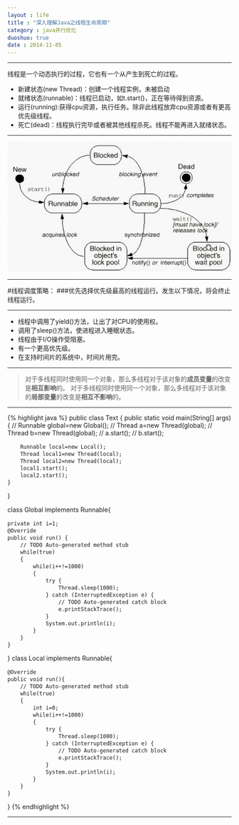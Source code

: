 ```yaml
---
layout : life
title : "深入理解Java之线程生命周期"
category : java并行优化
duoshuo: true
date : 2014-11-05
---
```




-----------
线程是一个动态执行的过程，它也有一个从产生到死亡的过程。
* 新建状态(new Thread)：创建一个线程实例，未被启动
* 就绪状态(runnable)：线程已启动，如t.start()，正在等待得到资源。
* 运行(running):获得cpu资源，执行任务。除非此线程放弃cpu资源或者有更高优先级线程。
* 死亡(dead)：线程执行完毕或者被其他线程杀死。线程不能再进入就绪状态。

----------------

![onepiece](/life/picture/threadstate.jpg)

----------

#线程调度策略：
###优先选择优先级最高的线程运行。发生以下情况，将会终止线程运行。

----------

* 线程中调用了yield()方法，让出了对CPU的使用权。
* 调用了sleep()方法，使进程进入睡眠状态。
* 线程由于I/O操作受阻塞。
* 有一个更高优先级。
* 在支持时间片的系统中，时间片用完。

-----------------
>对于多线程同时使用同一个对象，那么多线程对于该对象的**成员变量**的改变是**相互影响**的。
>对于多线程同时使用同一个对象，那么多线程对于该对象的**局部变量**的改变是**相互不影响**的。

-----------
 {% highlight java %}
public class Text {
	public static void main(String[] args) {
//		Runnable global=new Global();
//		Thread a=new Thread(global);
//		Thread b=new Thread(global);
//		a.start();
//		b.start();
	
		Runnable local=new Local();
		Thread local1=new Thread(local);
		Thread local2=new Thread(local);
		local1.start();
		local2.start();
	}
}

class Global implements Runnable{

	private int i=1;
	@Override
	public void run() {
		// TODO Auto-generated method stub
		while(true)
		{
			while(i++!=1000)
			{
				try {
					Thread.sleep(1000);
				} catch (InterruptedException e) {
					// TODO Auto-generated catch block
					e.printStackTrace();
				}
				System.out.println(i);
			}
		}
	}
}
class Local implements Runnable{

	@Override
	public void run(){
		// TODO Auto-generated method stub
		while(true)
		{
			int i=0;
			while(i++!=1000)
			{
				try {
					Thread.sleep(1000);
				} catch (InterruptedException e) {
					// TODO Auto-generated catch block
					e.printStackTrace();
				}
				System.out.println(i);
			}
		}
	}
}
{% endhighlight %}

-----------------

